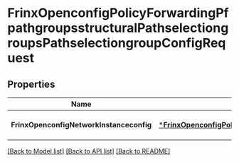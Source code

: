 # FrinxOpenconfigPolicyForwardingPfpathgroupsstructuralPathselectiongroupsPathselectiongroupConfigRequest

## Properties
Name | Type | Description | Notes
------------ | ------------- | ------------- | -------------
**FrinxOpenconfigNetworkInstanceconfig** | [***FrinxOpenconfigPolicyForwardingPfpathgroupsstructuralPathselectiongroupsPathselectiongroupConfig**](frinx.openconfig.policy.forwarding.pfpathgroupsstructural.pathselectiongroups.pathselectiongroup.Config.md) |  | [optional] [default to null]

[[Back to Model list]](../README.md#documentation-for-models) [[Back to API list]](../README.md#documentation-for-api-endpoints) [[Back to README]](../README.md)


